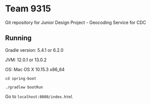 # Team 9315

Git repository for Junior Design Project - Geocoding Service for CDC

## Running 
Gradle version: 5.4.1 or 6.2.0 

JVM: 12.0.1 or 13.0.2

OS: Mac OS X 10.15.3 x86_64

`cd spring-boot`

`./gradlew bootRun`

Go to ``localhost:8080/index.html``





